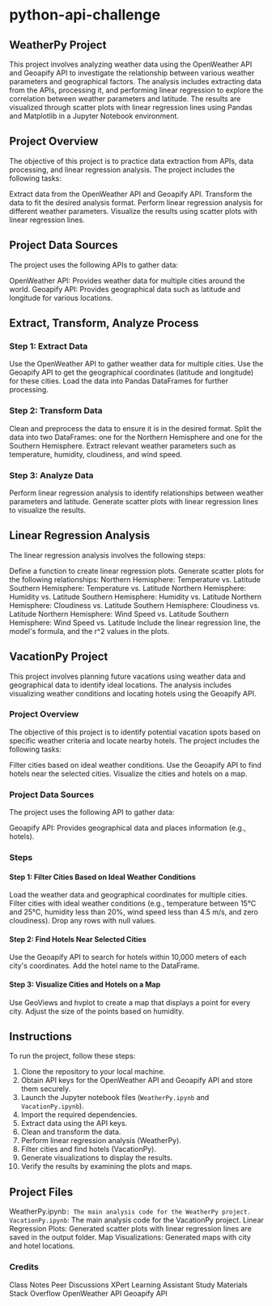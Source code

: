 # python-api-challenge

## WeatherPy Project
This project involves analyzing weather data using the OpenWeather API and Geoapify API to investigate the relationship between various weather parameters and geographical factors. The analysis includes extracting data from the APIs, processing it, and performing linear regression to explore the correlation between weather parameters and latitude. The results are visualized through scatter plots with linear regression lines using Pandas and Matplotlib in a Jupyter Notebook environment.

## Project Overview
The objective of this project is to practice data extraction from APIs, data processing, and linear regression analysis. The project includes the following tasks:

Extract data from the OpenWeather API and Geoapify API.
Transform the data to fit the desired analysis format.
Perform linear regression analysis for different weather parameters.
Visualize the results using scatter plots with linear regression lines.

## Project Data Sources
The project uses the following APIs to gather data:

OpenWeather API: Provides weather data for multiple cities around the world.
Geoapify API: Provides geographical data such as latitude and longitude for various locations.

## Extract, Transform, Analyze Process
### Step 1: Extract Data
Use the OpenWeather API to gather weather data for multiple cities.
Use the Geoapify API to get the geographical coordinates (latitude and longitude) for these cities.
Load the data into Pandas DataFrames for further processing.

### Step 2: Transform Data
Clean and preprocess the data to ensure it is in the desired format.
Split the data into two DataFrames: one for the Northern Hemisphere and one for the Southern Hemisphere.
Extract relevant weather parameters such as temperature, humidity, cloudiness, and wind speed.

### Step 3: Analyze Data
Perform linear regression analysis to identify relationships between weather parameters and latitude.
Generate scatter plots with linear regression lines to visualize the results.

## Linear Regression Analysis
The linear regression analysis involves the following steps:

Define a function to create linear regression plots.
  Generate scatter plots for the following relationships:
  Northern Hemisphere: Temperature vs. Latitude
  Southern Hemisphere: Temperature vs. Latitude
  Northern Hemisphere: Humidity vs. Latitude
  Southern Hemisphere: Humidity vs. Latitude
  Northern Hemisphere: Cloudiness vs. Latitude
  Southern Hemisphere: Cloudiness vs. Latitude
  Northern Hemisphere: Wind Speed vs. Latitude
  Southern Hemisphere: Wind Speed vs. Latitude
Include the linear regression line, the model's formula, and the r^2 values in the plots.

## VacationPy Project
This project involves planning future vacations using weather data and geographical data to identify ideal locations. The analysis includes visualizing weather conditions and locating hotels using the Geoapify API.

### Project Overview
The objective of this project is to identify potential vacation spots based on specific weather criteria and locate nearby hotels. The project includes the following tasks:

Filter cities based on ideal weather conditions.
Use the Geoapify API to find hotels near the selected cities.
Visualize the cities and hotels on a map.

### Project Data Sources
The project uses the following API to gather data:

Geoapify API: Provides geographical data and places information (e.g., hotels).

### Steps
#### Step 1: Filter Cities Based on Ideal Weather Conditions
Load the weather data and geographical coordinates for multiple cities.
Filter cities with ideal weather conditions (e.g., temperature between 15°C and 25°C, humidity less than 20%, wind speed less than 4.5 m/s, and zero cloudiness).
Drop any rows with null values.

#### Step 2: Find Hotels Near Selected Cities
Use the Geoapify API to search for hotels within 10,000 meters of each city's coordinates.
Add the hotel name to the DataFrame.

#### Step 3: Visualize Cities and Hotels on a Map
Use GeoViews and hvplot to create a map that displays a point for every city.
Adjust the size of the points based on humidity.

## Instructions
To run the project, follow these steps:

1. Clone the repository to your local machine.
2. Obtain API keys for the OpenWeather API and Geoapify API and store them securely.
3. Launch the Jupyter notebook files (`WeatherPy.ipynb` and `VacationPy.ipynb`).
4. Import the required dependencies.
5. Extract data using the API keys.
6. Clean and transform the data.
7. Perform linear regression analysis (WeatherPy).
8. Filter cities and find hotels (VacationPy).
9. Generate visualizations to display the results.
10. Verify the results by examining the plots and maps.

## Project Files
WeatherPy.ipynb`: The main analysis code for the WeatherPy project.
VacationPy.ipynb`: The main analysis code for the VacationPy project.
Linear Regression Plots: Generated scatter plots with linear regression lines are saved in the output folder.
Map Visualizations: Generated maps with city and hotel locations.

### Credits
Class Notes
Peer Discussions
XPert Learning Assistant
Study Materials
Stack Overflow
OpenWeather API
Geoapify API

